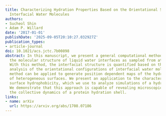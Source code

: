 ```yaml
---
title: Characterizing Hydration Properties Based on the Orientational Structure of
  Interfacial Water Molecules
authors:
- Sucheol Shin
- Adam P. Willard
date: '2017-01-01'
publishDate: '2025-09-05T20:10:27.032927Z'
publication_types:
- article-journal
doi: 10.1021/acs.jctc.7b00898
abstract: In this manuscript, we present a general computational method for characterizing
  the molecular structure of liquid water interfaces as sampled from atomistic simulations.
  With this method, the interfacial structure is quantified based on the statistical
  analysis of the orientational configurations of interfacial water molecules. The
  method can be applied to generate position dependent maps of the hydration properties
  of heterogeneous surfaces. We present an application to the characterization of
  surface hydrophobicity, which we use to analyze simulations of a hydrated protein.
  We demonstrate that this approach is capable of revealing microscopic details of
  the collective dynamics of a protein hydration shell.
links:
- name: arXiv
  url: https://arxiv.org/abs/1708.07186
---
```

